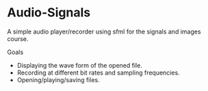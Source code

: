 # Audio-Signals
A simple audio player/recorder using sfml for the signals and images course. 

Goals

- Displaying the wave form of the opened file. 
- Recording at different bit rates and sampling frequencies.
- Opening/playing/saving files.
